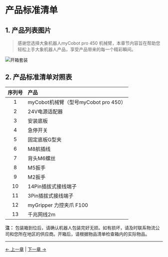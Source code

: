 # 产品标准清单

## 1. 产品列表图片
> 感谢您选择大象机器人myCobot pro 450 机械臂，本章节内容旨在帮助您轻松上手大象机器人产品，享受产品带来的每一个精彩瞬间。



![开箱套装](../../resources/2-BasicSettings/4.FirstTimeInstallation/UnpackingSet2.png)

## 2. 产品标准清单对照表

| 序列号 | 产品                                  |
| :----: | :------------------------------------ |
|   1    | myCobot机械臂（型号myCobot pro 450）   |
|   2    | 24V电源适配器                |
|   3    | 安装底板                |
|   4    | 急停开关                            |
|   5    | 固定底板G型夹                                  |
|   6    | M8航插线                                |
|   7    | 背头M6螺丝                            |
|   8    | M5扳手                            |
|   9   | M2扳手                            |
|   10 | 14Pin插拔式接线端子                            |
|   11  | 3Pin插拔式接线端子                            |
|   12 | myGripper 力控夹爪 F100                            |
|   13  | 千兆网线2m                            |


**注：** 包装箱到位后，请确认机器人包装完好无损。如有损坏，请及时联系物流公司和您所在地区的供应商。开箱后，请根据物品清单检查箱内的实际物品。

---

[← 上一章](./README.md) | [下一章 →](./4.2-ProductUnboxingGuide.md)